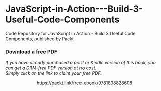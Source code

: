 # JavaScript-in-Action---Build-3-Useful-Code-Components
Code Repository for JavaScript in Action - Build 3 Useful Code Components, published by Packt
### Download a free PDF

 <i>If you have already purchased a print or Kindle version of this book, you can get a DRM-free PDF version at no cost.<br>Simply click on the link to claim your free PDF.</i>
<p align="center"> <a href="https://packt.link/free-ebook/9781838828608">https://packt.link/free-ebook/9781838828608 </a> </p>